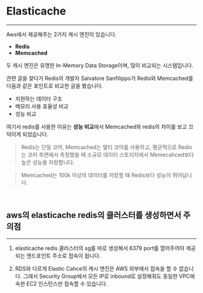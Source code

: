 # Elasticache
---
Aws에서 제공해주는 2가지 캐시 엔진이 있습니다.

* **Redis** 
* **Memcached**

두 캐시 엔진은 유명한 In-Memory Data Storage이며, 많이 비교되는 시스템입니다.

관련 글을 찾다가 Redis의 개발자 Salvatore Sanfilippo가 Redis와 Memcached를 
다음과 같은 포인트로 비교한 글을 봤습니다.

* 지원하는 데이터 구조
* 메모리 사용 효율성 비교
* 성능 비교 

여기서 redis를 사용한 이유는 **성능 비교**에서 Memcached와 redis의 차이를 보고 끄덕이게 되었습니다.

> Redis는 단일 코어, Memcached는 멀티 코어를 사용하고, 평균적으로 Redis는 코어 측면에서 측정했을 때 소규모 데이터 스토리지에서 Memecahced보다 높은 성능을 자랑합니다.

> Memcached는 100k 이상의 데이터를 저장할 때 Redis보다 성능이 뛰어납니다.

<br/>

## aws의 elasticache redis의 클러스터를 생성하면서 주의점
---

1. elasticache redis 클러스터의 sg를 따로 생성해서 6379 port를 열어주어야 제공되는 엔드포인트 주소로 접속이 됩니다.

2. RDS와 다르게 Elastic Cahce의 캐시 엔진은 AWS 외부에서 접속을 할 수 없습니다.
그래서 Security Group에서 모든 IP로 inbound로 설정해줘도 동일한 VPC에 속한 EC2 인스턴스만 접속할 수 있습니다.